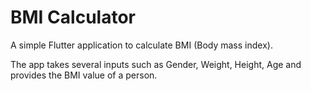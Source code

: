 # BMI Calculator

A simple Flutter application to calculate BMI (Body mass index).

The app takes several inputs such as Gender, Weight, Height, Age and provides the BMI value of a person.

